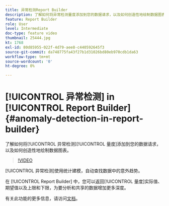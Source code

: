 ```yaml
---
title: 异常检测Report Builder
description: 了解如何将异常检测量度添加到您的数据请求，以及如何创造性地绘制数据图表。
feature: Report Builder
role: User
level: Intermediate
doc-type: feature video
thumbnail: 25444.jpg
kt: 1768
exl-id: 80d85955-022f-4d79-aee8-c440592645f3
source-git-commit: da748775fa43f27b1d31026bd80eb970cdb1da63
workflow-type: tm+mt
source-wordcount: '0'
ht-degree: 0%

---
```


# [!UICONTROL 异常检测] in [!UICONTROL Report Builder] {#anomaly-detection-in-report-builder}

了解如何将[!UICONTROL 异常检测][!UICONTROL 量度]添加到您的数据请求，以及如何创造性地绘制数据图表。

>[!VIDEO](https://video.tv.adobe.com/v/23543/?quality=12)

[!UICONTROL 异常检测]使用统计建模，自动查找数据中的意外趋势。

在 [!UICONTROL Report Builder] 中，您可以返回[!UICONTROL 量度]实际值、期望值以及上限和下限，为要分析和共享的数据增加更多深度。

有关此功能的更多信息，请访问[文档](https://experienceleague.adobe.com/docs/analytics/analyze/analysis-workspace/virtual-analyst/anomaly-detection/statistics-anomaly-detection.html?lang=zh-Hans)。
